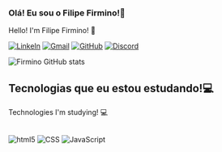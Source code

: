 
### Olá! Eu sou o Filipe Firmino!👋
Hello! I'm Filipe Firmino! 👋 


[![LinkeIn](https://img.shields.io/badge/LinkedIn-0077B5?style=for-the-badge&logo=linkedin&logoColor=white)](https://www.linkedin.com/in/filipe-firmino-/)
[![Gmail](https://img.shields.io/badge/Gmail-D14836?style=for-the-badge&logo=gmail&logoColor=white)](https://filipemelo546@gmail.com)
[![GitHub](https://img.shields.io/badge/GitHub-100000?style=for-the-badge&logo=github&logoColor=white)](https://github.com/Filipefassis)
[![Discord](https://img.shields.io/badge/Discord-7289DA?style=for-the-badge&logo=discord&logoColor=white)](https://github.com/Filipefassis)


![Firmino GitHub stats](https://github-readme-stats.vercel.app/api?username=Filipefassis&show_icons=true&theme=onedark)

## Tecnologias que eu estou estudando!💻
Technologies I'm studying! 💻

<div style="display: inline_block"><br/>
<img aling="center" alt="html5"https: src="https://img.shields.io/badge/HTML5-E34F26?style=for-the-badge&logo=html5&logoColor=white"/>
<img aling="center" alt="CSS"https: src="https://img.shields.io/badge/CSS3-1572B6?style=for-the-badge&logo=css3&logoColor=white"/>
<img aling="center" alt="JavaScript"https: src="https://img.shields.io/badge/JavaScript-F7DF1E?style=for-the-badge&logo=javascript&logoColor=black"/>
</div>
